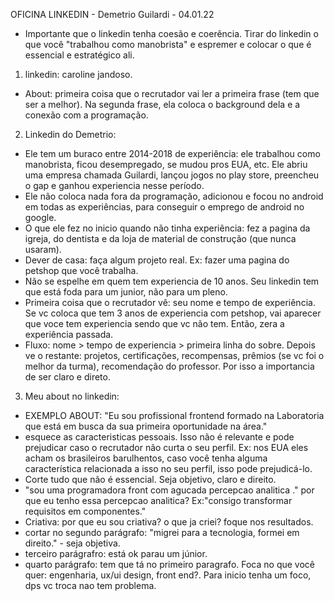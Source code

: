 OFICINA LINKEDIN - Demetrio Guilardi - 04.01.22

- Importante que o linkedin tenha coesão e coerência. Tirar do linkedin o que você "trabalhou como manobrista" e espremer e colocar o que é essencial e estratégico ali.

1. linkedin: caroline jandoso.

- About: primeira coisa que o recrutador vai ler a primeira frase (tem que ser a melhor).
Na segunda frase, ela coloca o background dela e a conexão com a programação.

2. Linkedin do Demetrio:

- Ele tem um buraco entre 2014-2018 de experiência: ele trabalhou como manobrista, ficou desempregado, se mudou pros EUA, etc. Ele abriu uma empresa chamada Guilardi, lançou jogos no play store, preencheu o gap e ganhou experiencia nesse período.
- Ele não coloca nada fora da programação, adicionou e focou no android em todas as experiências, para conseguir o emprego de android no google.
- O que ele fez no inicio quando não tinha experiência: fez a pagina da igreja, do dentista e da loja de material de construção (que nunca usaram).
- Dever de casa: faça algum projeto real. Ex: fazer uma pagina do petshop que você trabalha.
- Não se espelhe em quem tem experiencia de 10 anos. Seu linkedin tem que está foda para um junior, não para um pleno. 
- Primeira coisa que o recrutador vê: seu nome e tempo de experiência. Se vc coloca que tem 3 anos de experiencia com petshop, vai aparecer que voce tem experiencia sendo que vc não tem. Então, zera a experiência passada.
- Fluxo: nome > tempo de experiencia > primeira linha do sobre. Depois ve o restante: projetos, certificações, recompensas, prêmios (se vc foi o melhor da turma), recomendação do professor. Por isso a importancia de ser claro e direto.

3.  Meu about no linkedin:
- EXEMPLO ABOUT: "Eu sou profissional frontend formado na Laboratoria que está em busca da sua primeira oportunidade na área."
- esquece as caracteristicas pessoais. Isso não é relevante e pode prejudicar caso o recrutador não curta o seu perfil. Ex: nos EUA eles acham os brasileiros barulhentos, caso você tenha alguma característica relacionada a isso no seu perfil, isso pode prejudicá-lo.
- Corte tudo que não é essencial. Seja objetivo, claro e direito.
- "sou uma programadora front com agucada percepcao analitica ." por que eu tenho essa percepcao analitica? Ex:"consigo transformar requisitos em 
componentes."
- Criativa: por que eu sou criativa? o que ja criei? foque nos resultados.
- cortar no segundo parágrafo: "migrei para a tecnologia, formei em direito." - seja objetiva.
- terceiro parágrafro: está ok parau um júnior.
- quarto parágrafo: tem que tá no primeiro paragrafo. Foca no que você quer: engenharia, ux/ui design, front end?. Para inicio tenha um foco, dps vc troca nao tem problema.
